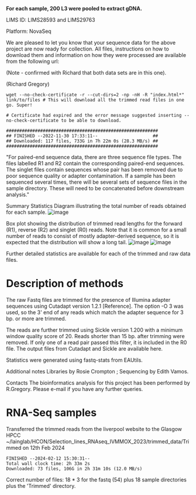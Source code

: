**For each sample, 200 L3 were pooled to extract gDNA.**

LIMS ID: LIMS28593 and LIMS29763

Platform: NovaSeq

We are pleased to let you know that your sequence data for the above project are now ready for collection. All files, instructions on how to download them and information on how they were processed are available from the following url:

(Note - confirmed with Richard that both data sets are in this one). 

(Richard Gregory)

```
wget --no-check-certificate -r --cut-dirs=2 -np -nH -R "index.html*" link/to/files # This will download all the trimmed read files in one go. Super!

# Certificate had expired and the error message suggested inserting --no-check-certificate to be able to download.

##########################################################
## FINISHED --2022-11-30 17:33:11--                     ##
## Downloaded: 117 files, 733G in 7h 22m 0s (28.3 MB/s) ##
##########################################################
```

"For paired-end sequence data, there are three sequence file types. The files labelled R1 and R2 contain the corresponding paired-end sequences. The singlet files contain sequences whose pair has been removed due to poor sequence quality or adapter contamination. If a sample has been sequenced several times, there will be several sets of sequence files in the sample directory. These will need to be concatenated before downstream analysis."



Summary Statistics
Diagram illustrating the total number of reads obtained for each sample.
![image](https://user-images.githubusercontent.com/55552826/204764051-e6828d97-6a82-4fb4-8ca7-5b1db1ed2069.png)


Box plot showing the distribution of trimmed read lengths for the forward (R1), reverse (R2) and singlet (R0) reads. Note that it is common for a small number of reads to consist of mostly adapter-derived sequence, so it is expected that the distribution will show a long tail.
![image](https://user-images.githubusercontent.com/55552826/204764091-3d646558-dcea-4edd-b740-49e4363d9ed1.png)
![image](https://user-images.githubusercontent.com/55552826/204764116-d75db488-e51f-4b75-b1e3-fc23bf08bfcf.png)


Further detailed statistics are available for each of the trimmed and raw data files.


# Description of methods
The raw Fastq files are trimmed for the presence of Illumina adapter sequences using Cutadapt version 1.2.1 [Reference]. The option -O 3 was used, so the 3' end of any reads which match the adapter sequence for 3 bp. or more are trimmed.

The reads are further trimmed using Sickle version 1.200 with a minimum window quality score of 20. Reads shorter than 15 bp. after trimming were removed. If only one of a read pair passed this filter, it is included in the R0 file. The output files from Cutadapt and Sickle are available here.

Statistics were generated using fastq-stats from EAUtils.

Additional notes
Libraries by Rosie Crompton ; Sequencing by Edith Vamos.

Contacts
The bioinformatics analysis for this project has been performed by R.Gregory. Please e-mail if you have any further queries.


# RNA-Seq samples

Transferred the trimmed reads from the liverpool website to the Glasgow HPCC ~/lainglab/HCON/Selection_lines_RNAseq_IVMMOX_2023/trimmed_data/Trimmed  on 12th Feb 2024

```
FINISHED --2024-02-12 15:30:31--
Total wall clock time: 2h 33m 2s
Downloaded: 73 files, 106G in 2h 31m 10s (12.0 MB/s)
```
Correct number of files: 18 * 3 for the fastq (54) plus 18 sample directories plus the 'Trimmed' directory. 
